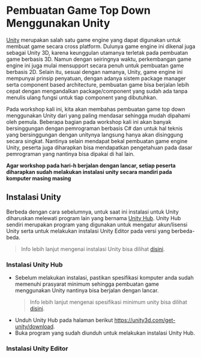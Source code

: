 # Pembuatan Game Top Down Menggunakan Unity

[Unity](https://unity.com/) merupakan salah satu game engine yang dapat digunakan untuk membuat game secara cross platform.
Dulunya game engine ini dikenal juga sebagai Unity 3D, karena keunggulan utamanya terletak pada pembuatan game berbasis 3D.
Namun dengan seiringnya waktu, perkembangan game engine ini juga mulai mensupport secara penuh untuk pembuatan game berbasis 2D.
Selain itu, sesuai dengan namanya, Unity, game engine ini mempunyai prinsip penyatuan, dengan adanya sistem package manager serta component based architecture, pembuatan game bisa berjalan lebih cepat dengan mengandalkan package/component yang sudah ada tanpa menulis ulang fungsi untuk tiap component yang dibutuhkan.

Pada workshop kali ini, kita akan membahas pembuatan game top down menggunakan Unity dari yang paling mendasar sehingga mudah dipahami oleh pemula.
Beberapa bagian pada workshop kali ini akan banyak bersinggungan dengan pemrograman berbasis C#
dan untuk hal teknis yang bersinggungan dengan unitynya langsung hanya akan disinggung secara singkat.
Nantinya selain mendapat bekal pembuatan game engine Unity, peserta juga diharapkan bisa mendapatkan pengetahuan pada dasar pemrograman yang nantinya bisa dipakai di hal lain.

**Agar workshop pada hari-h berjalan dengan lancar, setiap peserta diharapkan sudah melakukan instalasi unity secara mandiri pada komputer masing masing**

## Instalasi Unity

Berbeda dengan cara sebelumnya, untuk saat ini instalasi untuk Unity diharuskan melewati program lain yang bernama [Unity Hub](https://docs.unity3d.com/Manual/GettingStartedUnityHub.html).
Unity Hub sendiri merupakan program yang digunakan untuk mengatur akun/lisensi Unity serta untuk melakukan instalasi Unity Editor pada versi yang berbeda-beda.
> Info lebih lanjut mengenai instalasi Unity bisa dilihat [disini](https://docs.unity3d.com/Manual/GettingStartedInstallingUnity.html).

### Instalasi Unity Hub

- Sebelum melakukan instalasi, pastikan spesifikasi komputer anda sudah memenuhi prasyarat minimum sehingga pembuatan game menggunakan Unity nantinya bisa berjalan dengan lancar.
  > Info lebih lanjut mengenai spesifikasi minimum unity bisa dilihat [disini](https://docs.unity3d.com/Manual/system-requirements.html).
- Unduh Unity Hub pada halaman berikut https://unity3d.com/get-unity/download.
- Buka program yang sudah diunduh untuk melakukan instalasi Unity Hub.

### Instalasi Unity Editor